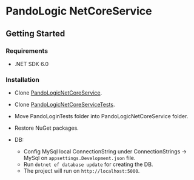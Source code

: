 # PandoLogic NetCoreService

## Getting Started

### Requirements

-   .NET SDK 6.0


### Installation


* Clone [PandoLogicNetCoreService](https://github.com/Moriya-Sakat/PandoLogicNetCoreService).

* Clone [PandoLogicNetCoreServiceTests](https://github.com/Moriya-Sakat/PandoLogicNetCoreServiceTests).

* Move PandoLoginTests folder into PandoLogicNetCoreService folder.

* Restore NuGet packages.

* DB:
  * Config MySql local ConnectionString under ConnectionStrings -> MySql on `appsettings.Development.json` file.
  * Run `dotnet ef database update` for creating the DB.
  * The project will run on `http://localhost:5000`.
	


